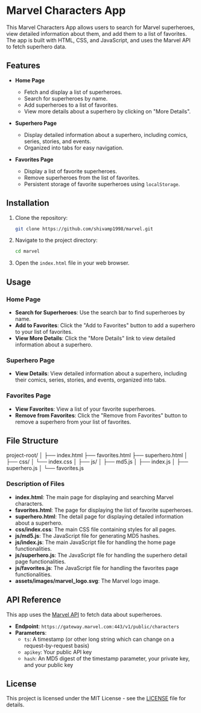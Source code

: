 # Marvel Characters App

This Marvel Characters App allows users to search for Marvel superheroes, view detailed information about them, and add them to a list of favorites. The app is built with HTML, CSS, and JavaScript, and uses the Marvel API to fetch superhero data.

## Features

- **Home Page**
  - Fetch and display a list of superheroes.
  - Search for superheroes by name.
  - Add superheroes to a list of favorites.
  - View more details about a superhero by clicking on "More Details".

- **Superhero Page**
  - Display detailed information about a superhero, including comics, series, stories, and events.
  - Organized into tabs for easy navigation.

- **Favorites Page**
  - Display a list of favorite superheroes.
  - Remove superheroes from the list of favorites.
  - Persistent storage of favorite superheroes using `localStorage`.

## Installation

1. Clone the repository:
    ```sh
    git clone https://github.com/shivamp1998/marvel.git
    ```

2. Navigate to the project directory:
    ```sh
    cd marvel
    ```

3. Open the `index.html` file in your web browser.

## Usage

### Home Page

- **Search for Superheroes**: Use the search bar to find superheroes by name.
- **Add to Favorites**: Click the "Add to Favorites" button to add a superhero to your list of favorites.
- **View More Details**: Click the "More Details" link to view detailed information about a superhero.

### Superhero Page

- **View Details**: View detailed information about a superhero, including their comics, series, stories, and events, organized into tabs.

### Favorites Page

- **View Favorites**: View a list of your favorite superheroes.
- **Remove from Favorites**: Click the "Remove from Favorites" button to remove a superhero from your list of favorites.

## File Structure

project-root/
│
├── index.html
├── favorites.html
├── superhero.html
│
├── css/
│ └── index.css
│
├── js/
│ ├── md5.js
│ ├── index.js
│ ├── superhero.js
│ └── favorites.js

### Description of Files

- **index.html**: The main page for displaying and searching Marvel characters.
- **favorites.html**: The page for displaying the list of favorite superheroes.
- **superhero.html**: The detail page for displaying detailed information about a superhero.
- **css/index.css**: The main CSS file containing styles for all pages.
- **js/md5.js**: The JavaScript file for generating MD5 hashes.
- **js/index.js**: The main JavaScript file for handling the home page functionalities.
- **js/superhero.js**: The JavaScript file for handling the superhero detail page functionalities.
- **js/favorites.js**: The JavaScript file for handling the favorites page functionalities.
- **assets/images/marvel_logo.svg**: The Marvel logo image.

## API Reference

This app uses the [Marvel API](https://developer.marvel.com/) to fetch data about superheroes.

- **Endpoint**: `https://gateway.marvel.com:443/v1/public/characters`
- **Parameters**:
  - `ts`: A timestamp (or other long string which can change on a request-by-request basis)
  - `apikey`: Your public API key
  - `hash`: An MD5 digest of the timestamp parameter, your private key, and your public key

## License

This project is licensed under the MIT License - see the [LICENSE](LICENSE) file for details.


